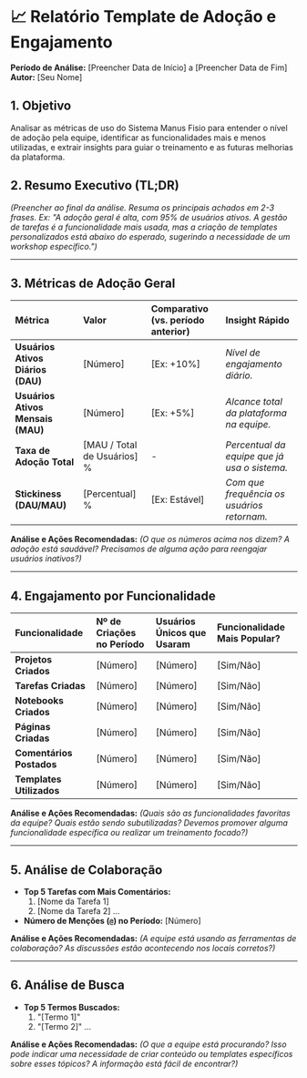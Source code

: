 # 📈 Relatório Template de Adoção e Engajamento

**Período de Análise:** [Preencher Data de Início] a [Preencher Data de Fim]
**Autor:** [Seu Nome]

## 1. Objetivo

Analisar as métricas de uso do Sistema Manus Fisio para entender o nível de adoção pela equipe, identificar as funcionalidades mais e menos utilizadas, e extrair insights para guiar o treinamento e as futuras melhorias da plataforma.

## 2. Resumo Executivo (TL;DR)

*(Preencher ao final da análise. Resuma os principais achados em 2-3 frases. Ex: "A adoção geral é alta, com 95% de usuários ativos. A gestão de tarefas é a funcionalidade mais usada, mas a criação de templates personalizados está abaixo do esperado, sugerindo a necessidade de um workshop específico.")*

---

## 3. Métricas de Adoção Geral

| Métrica | Valor | Comparativo (vs. período anterior) | Insight Rápido |
| :--- | :--- | :--- | :--- |
| **Usuários Ativos Diários (DAU)** | [Número] | [Ex: +10%] | *Nível de engajamento diário.* |
| **Usuários Ativos Mensais (MAU)** | [Número] | [Ex: +5%] | *Alcance total da plataforma na equipe.* |
| **Taxa de Adoção Total** | [MAU / Total de Usuários] % | - | *Percentual da equipe que já usa o sistema.* |
| **Stickiness (DAU/MAU)** | [Percentual] % | [Ex: Estável] | *Com que frequência os usuários retornam.* |

**Análise e Ações Recomendadas:**
*(O que os números acima nos dizem? A adoção está saudável? Precisamos de alguma ação para reengajar usuários inativos?)*

---

## 4. Engajamento por Funcionalidade

| Funcionalidade | Nº de Criações no Período | Usuários Únicos que Usaram | Funcionalidade Mais Popular? |
| :--- | :--- | :--- | :--- |
| **Projetos Criados** | [Número] | [Número] | [Sim/Não] |
| **Tarefas Criadas** | [Número] | [Número] | [Sim/Não] |
| **Notebooks Criados** | [Número] | [Número] | [Sim/Não] |
| **Páginas Criadas** | [Número] | [Número] | [Sim/Não] |
| **Comentários Postados** | [Número] | [Número] | [Sim/Não] |
| **Templates Utilizados** | [Número] | [Número] | [Sim/Não] |

**Análise e Ações Recomendadas:**
*(Quais são as funcionalidades favoritas da equipe? Quais estão sendo subutilizadas? Devemos promover alguma funcionalidade específica ou realizar um treinamento focado?)*

---

## 5. Análise de Colaboração

- **Top 5 Tarefas com Mais Comentários:**
    1. [Nome da Tarefa 1]
    2. [Nome da Tarefa 2]
    ...
- **Número de Menções (`@`) no Período:** [Número]

**Análise e Ações Recomendadas:**
*(A equipe está usando as ferramentas de colaboração? As discussões estão acontecendo nos locais corretos?)*

---

## 6. Análise de Busca

- **Top 5 Termos Buscados:**
    1. "[Termo 1]"
    2. "[Termo 2]"
    ...

**Análise e Ações Recomendadas:**
*(O que a equipe está procurando? Isso pode indicar uma necessidade de criar conteúdo ou templates específicos sobre esses tópicos? A informação está fácil de encontrar?)*
